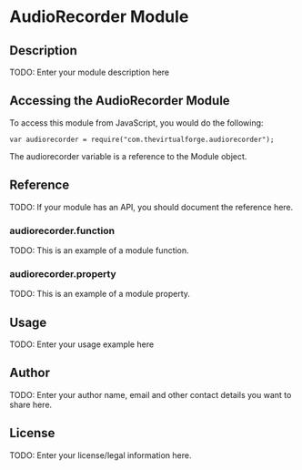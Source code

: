 # AudioRecorder Module

## Description

TODO: Enter your module description here

## Accessing the AudioRecorder Module

To access this module from JavaScript, you would do the following:

    var audiorecorder = require("com.thevirtualforge.audiorecorder");

The audiorecorder variable is a reference to the Module object.

## Reference

TODO: If your module has an API, you should document
the reference here.

### audiorecorder.function

TODO: This is an example of a module function.

### audiorecorder.property

TODO: This is an example of a module property.

## Usage

TODO: Enter your usage example here

## Author

TODO: Enter your author name, email and other contact
details you want to share here.

## License

TODO: Enter your license/legal information here.
